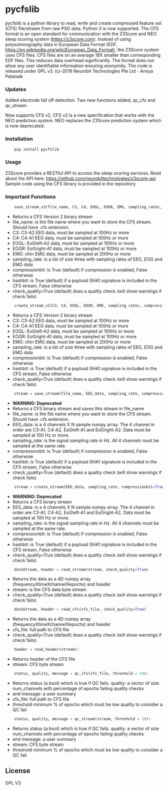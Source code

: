 # pycfslib

pycfslib is a python library to read, write and create compressed feature set (CFS) file/stream from raw PSG data. Python 3 is now supported. The CFS format is an open standard for communication with the Z3Score and NEO sleep scoring system (https://z3score.com). Instead of using polysomnography data in European Data Format (EDF, https://en.wikipedia.org/wiki/European_Data_Format), the Z3Score system uses CFS files. CFS files are on an average 18X smaller than corresponding EDF files. This reduces data overhead significantly. The format does not allow any user identifiable information ensuring anonymity. The code is released under GPL v3. 
(c)-2018 Neurobit Technologies Pte Ltd - Amiya Patanaik 

### Updates
Added electrode fall off detection. Two new functions added, qc_cfs and qc_stream

Now supports CFS v2, CFS v2 is a new specification that works with the NEO prediction system. NEO replaces the Z3Score prediction system which is now deprecated.  
### Installation

```sh
    pip install pycfslib
```
### Usage
Z3Score provides a RESTful API to access the sleep scoring services. Read about the API here: https://github.com/neurobittechnologies/z3score-api 
Sample code using the CFS library is provided in the repository. 
### Important Functions
```python
    save_stream_v2(file_name, C3, C4, EOGL, EOGR, EMG, sampling_rates, compressionbit=True, hashbit=True, check_quality=True)
```
  - Returns a CFS Version 2 binary stream
  - file_name: is the file name where you want to store the CFS stream. Should have .cfs extension.
  - C3: C3-A2 EEG data, must be sampled at 100Hz or more
  - C4: C4-A1 EEG data, must be sampled at 100Hz or more
  - EOGL: EoGleft-A2 data, must be sampled at 100Hz or more
  - EOGR: EoGright-A1 data, must be sampled at 100Hz or more
  - EMG: chin EMG data, must be sampled at 200Hz or more
  - sampling_rate: is a list of size three with sampling rates of EEG, EOG and EMG data
  - compressionbit: is True (default) if compression is enabled, False otherwise
  - hashbit: is True (default) if a payload SHA1 signature is included in the CFS stream, False otherwise
  - check_quality=True (default) does a quality check (will show warnings if check fails)
  
```python
    create_stream_v2(C3, C4, EOGL, EOGR, EMG, sampling_rates, compressionbit=True, hashbit=True, check_quality=True)
```
  - Returns a CFS Version 2 binary stream
  - C3: C3-A2 EEG data, must be sampled at 100Hz or more
  - C4: C4-A1 EEG data, must be sampled at 100Hz or more
  - EOGL: EoGleft-A2 data, must be sampled at 100Hz or more
  - EOGR: EoGright-A1 data, must be sampled at 100Hz or more
  - EMG: chin EMG data, must be sampled at 200Hz or more
  - sampling_rate: is a list of size three with sampling rates of EEG, EOG and EMG data
  - compressionbit: is True (default) if compression is enabled, False otherwise
  - hashbit: is True (default) if a payload SHA1 signature is included in the CFS stream, False otherwise
  - check_quality=True (default) does a quality check (will show warnings if check fails)
  
```python
    stream = save_stream(file_name, EEG_data, sampling_rate, compressionbit=True, hashbit=True, check_quality=True)
```
  - **WARNING: Deprecated**
  - Returns a CFS binary stream and saves this stream in file_name
  - file_name: is the file name where you want to store the CFS stream. Should have .cfs extension.
  - EEG_data: is a 4 channels X N sample numpy array. The 4 channel in order are C3-A1, C4-A2, EoGleft-A1 and EoGright-A2. Data must be sampled at 100 Hz or more. 
  - sampling_rate: is the signal sampling rate in Hz. All 4 channels must be sampled at the same rate.
  - compressionbit: is True (default) if compression is enabled, False otherwise
  - hashbit: is True (default) if a payload SHA1 signature is included in the CFS stream, False otherwise
  - check_quality=True (default) does a quality check (will show warnings if check fails)

```python
    stream = create_stream(EEG_data, sampling_rate, compressionbit=True, hashbit=True, check_quality=True)
```
  - **WARNING: Deprecated**
  - Returns a CFS binary stream
  - EEG_data: is a 4 channels X N sample numpy array. The 4 channel in order are C3-A1, C4-A2, EoGleft-A1 and EoGright-A2. Data must be sampled at 100 Hz or more. 
  - sampling_rate: is the signal sampling rate in Hz. All 4 channels must be sampled at the same rate.
  - compressionbit: is True (default) if compression is enabled, False otherwise
  - hashbit: is True (default) if a payload SHA1 signature is included in the CFS stream, False otherwise
  - check_quality=True (default) does a quality check (will show warnings if check fails)

```python
    dataStream, header = read_stream(stream, check_quality=True)
```
  - Returns the data as a 4D numpy array (frequencyXtimeXchannelXepochs) and header
  - stream: is the CFS data byte stream
  - check_quality=True (default) does a quality check (will show warnings if check fails)

```python
    dataStream, header = read_cfs(cfs_file, check_quality=True)
```
  - Returns the data as a 4D numpy array (frequencyXtimeXchannelXepochs) and header
  - cfs_file: full path to CFS file
  - check_quality=True (default) does a quality check (will show warnings if check fails)

```python
    header = read_header(stream):
```
  - Returns header of the CFS file
  - stream: CFS byte stream

```python
    status, quality, message = qc_cfs(cfs_file, threshold = 10):
```
  - Returns status (a bool) which is true if QC fails. quality: a vector of size num_channels with percentage of epochs failing quality checks
  - and message: a user summary 
  - cfs_file: full path to CFS file
  - threshold minimum % of epochs which must be low quality to consider a QC fail

```python
    status, quality, message = qc_stream(stream, threshold = 10):
```
  - Returns status (a bool) which is true if QC fails. quality: a vector of size num_channels with percentage of epochs failing quality checks
  - and message: a user summary 
  - stream: CFS byte stream
  - threshold minimum % of epochs which must be low quality to consider a QC fail

 
License
----

GPL V3
